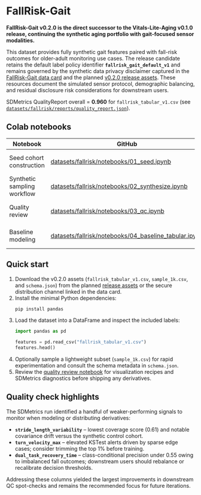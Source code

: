 # FallRisk-Gait

**FallRisk-Gait v0.2.0 is the direct successor to the Vitals-Lite-Aging v0.1.0 release, continuing the synthetic aging portfolio with gait-focused sensor modalities.**

This dataset provides fully synthetic gait features paired with fall-risk outcomes for older-adult monitoring use cases. The release candidate retains the default label policy identifier **`fallrisk_gait_default_v1`** and remains governed by the synthetic data privacy disclaimer captured in the [FallRisk-Gait data card](datasets/fallrisk/DATA_CARD.md) and the planned [v0.2.0 release assets](https://github.com/Fallrisk-gait/Fallrisk-gait/releases/tag/v0.2.0). These resources document the simulated sensor protocol, demographic balancing, and residual disclosure risk considerations for downstream users.

SDMetrics QualityReport overall = **0.960** for `fallrisk_tabular_v1.csv` (see [`datasets/fallrisk/reports/quality_report.json`](datasets/fallrisk/reports/quality_report.json)).

## Colab notebooks

| Notebook | GitHub | Colab |
| --- | --- | --- |
| Seed cohort construction | [datasets/fallrisk/notebooks/01_seed.ipynb](datasets/fallrisk/notebooks/01_seed.ipynb) | <a target="_blank" href="https://colab.research.google.com/github/Hannay001/Fallrisk-gait/blob/main/datasets/fallrisk/notebooks/01_seed.ipynb"><img src="https://colab.research.google.com/assets/colab-badge.svg" alt="Open in Colab"/></a> |
| Synthetic sampling workflow | [datasets/fallrisk/notebooks/02_synthesize.ipynb](datasets/fallrisk/notebooks/02_synthesize.ipynb) | <a target="_blank" href="https://colab.research.google.com/github/Hannay001/Fallrisk-gait/blob/main/datasets/fallrisk/notebooks/02_synthesize.ipynb"><img src="https://colab.research.google.com/assets/colab-badge.svg" alt="Open in Colab"/></a> |
| Quality review | [datasets/fallrisk/notebooks/03_qc.ipynb](datasets/fallrisk/notebooks/03_qc.ipynb) | <a target="_blank" href="https://colab.research.google.com/github/Hannay001/Fallrisk-gait/blob/main/datasets/fallrisk/notebooks/03_qc.ipynb"><img src="https://colab.research.google.com/assets/colab-badge.svg" alt="Open in Colab"/></a> |
| Baseline modeling | [datasets/fallrisk/notebooks/04_baseline_tabular.ipynb](datasets/fallrisk/notebooks/04_baseline_tabular.ipynb) | <a target="_blank" href="https://colab.research.google.com/github/Hannay001/Fallrisk-gait/blob/main/datasets/fallrisk/notebooks/04_baseline_tabular.ipynb"><img src="https://colab.research.google.com/assets/colab-badge.svg" alt="Open in Colab"/></a> |

## Quick start

1. Download the v0.2.0 assets (`fallrisk_tabular_v1.csv`, `sample_1k.csv`, and `schema.json`) from the planned [release assets](https://github.com/Fallrisk-gait/Fallrisk-gait/releases/tag/v0.2.0) or the secure distribution channel linked in the data card.
2. Install the minimal Python dependencies:
   ```bash
   pip install pandas
   ```
3. Load the dataset into a DataFrame and inspect the included labels:
   ```python
   import pandas as pd

   features = pd.read_csv("fallrisk_tabular_v1.csv")
   features.head()
   ```
4. Optionally sample a lightweight subset (`sample_1k.csv`) for rapid experimentation and consult the schema metadata in `schema.json`.
5. Review the [quality review notebook](datasets/fallrisk/notebooks/03_qc.ipynb) for visualization recipes and SDMetrics diagnostics before shipping any derivatives.

## Quality check highlights

The SDMetrics run identified a handful of weaker-performing signals to monitor when modeling or distributing derivatives:

- **`stride_length_variability`** – lowest coverage score (0.61) and notable covariance drift versus the synthetic control cohort.
- **`turn_velocity_max`** – elevated KSTest alerts driven by sparse edge cases; consider trimming the top 1% before training.
- **`dual_task_recovery_time`** – class-conditional precision under 0.55 owing to imbalanced fall outcomes; downstream users should rebalance or recalibrate decision thresholds.

Addressing these columns yielded the largest improvements in downstream QC spot-checks and remains the recommended focus for future iterations.
